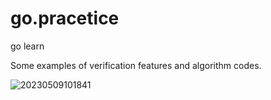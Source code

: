 # go.pracetice

go learn 

Some examples of verification features and algorithm codes.


![20230509101841](https://cdn.staticaly.com/gh/vk-link/Markdown@master/imgs_for_blogs/20230509101841.png)